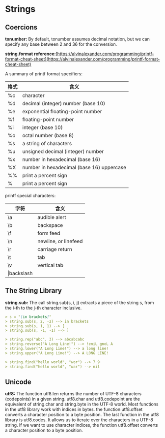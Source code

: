 # Strings #

## Coercions ##

**tonumber:** By default, tonumber assumes decimal notation, but we can specify any base between 2 and 36 for the conversion.

**string.format reference:**[https://alvinalexander.com/programming/printf-format-cheat-sheet](https://alvinalexander.com/programming/printf-format-cheat-sheet)

A summary of printf format specifiers:

|格式|含义|
|---|---|
|%c|character|
|%d|decimal (integer) number (base 10)|
|%e|exponential floating-point number|
|%f|floating-point number|
|%i|integer (base 10)|
|%o|octal number (base 8)|
|%s|a string of characters|
|%u|unsigned decimal (integer) number|
|%x|number in hexadecimal (base 16)|
|%X|number in hexadecimal (base 16) uppercase|
|%%|print a percent sign|
|\%|print a percent sign|

printf special characters:

|字符|含义|
|---|---|
|\a|audible alert|
|\b|backspace|
|\f|form feed|
|\n|newline, or linefeed|
|\r|carriage return|
|\t|tab|
|\v|vertical tab|
|\\|backslash|

## The String Library ##

**string.sub:** The call string.sub(s, i, j) extracts a piece of the string s, from the i-th to the j-th character inclusive.

```markdown
> s = "[in brackets]"
> string.sub(s, 2, -2) --> in brackets
> string.sub(s, 1, 1) --> [
> string.sub(s, -1, -1) --> ]
```

```markdown
> string.rep("abc", 3) --> abcabcabc
> string.reverse("A Long Line!") --> !eniL gnoL A
> string.lower("A Long Line!") --> a long line!
> string.upper("A Long Line!") --> A LONG LINE!
```

```markdown
> string.find("hello world", "wor") --> 7 9
> string.find("hello world", "war") --> nil
```

## Unicode ##

**utf8:** The function utf8.len returns the number of UTF-8 characters (codepoints) in a given string. utf8.char and utf8.codepoint are the equivalent of string.char and string.byte in the UTF-8 world. Most functions in the utf8 library work with indices in bytes. the function utf8.offset converts a character position to a byte position. The last function in the utf8 library is utf8.codes. It allows us to iterate over the characters in a UTF-8 string. If we want to use character indices, the function utf8.offset converts a character position to a byte position.
